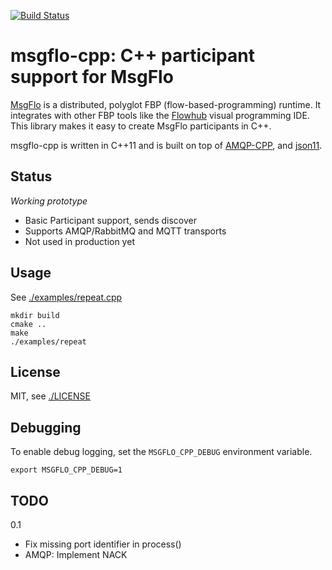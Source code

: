 [![Build Status](https://travis-ci.org/msgflo/msgflo-cpp.svg?branch=master)](https://travis-ci.org/msgflo/msgflo-cpp)
# msgflo-cpp: C++ participant support for MsgFlo

[MsgFlo](https://github.com/msgflo/msgflo) is a distributed, polyglot FBP (flow-based-programming)
runtime. It integrates with other FBP tools like the [Flowhub](http://flowhub.io) visual programming IDE.
This library makes it easy to create MsgFlo participants in C++.

msgflo-cpp is written in C++11 and is built on top of [AMQP-CPP](https://github.com/CopernicaMarketingSoftware/AMQP-CPP),
and [json11](https://github.com/dropbox/json11).

## Status

*Working prototype*

* Basic Participant support, sends discover
* Supports AMQP/RabbitMQ and MQTT transports
* Not used in production yet

## Usage

See [./examples/repeat.cpp](./examples/repeat.cpp)

    mkdir build
    cmake ..
    make
    ./examples/repeat

## License

MIT, see [./LICENSE](./LICENSE)

## Debugging

To enable debug logging, set the `MSGFLO_CPP_DEBUG` environment variable.

    export MSGFLO_CPP_DEBUG=1

## TODO

0.1

* Fix missing port identifier in process()
* AMQP: Implement NACK
